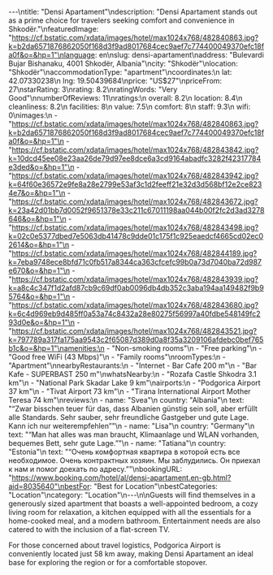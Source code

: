 ---\ntitle: "Densi Apartament"\ndescription: "Densi Apartament stands out as a prime choice for travelers seeking comfort and convenience in Shkodër."\nfeaturedImage: "https://cf.bstatic.com/xdata/images/hotel/max1024x768/482840863.jpg?k=b2da6571876862050f168d3f9ad8017684cec9aef7c774400049370efc18fa0f&o=&hp=1"\nlanguage: en\nslug: densi-apartament\naddress: "Bulevardi Bujar Bishanaku, 4001 Shkodër, Albania"\ncity: "Shkodër"\nlocation: "Shkodër"\naccommodationType: "apartment"\ncoordinates:\n  lat: 42.07330238\n  lng: 19.50439684\nprice: "US$27"\npriceFrom: 27\nstarRating: 3\nrating: 8.2\nratingWords: "Very Good"\nnumberOfReviews: 11\nratings:\n  overall: 8.2\n  location: 8.4\n  cleanliness: 8.2\n  facilities: 8\n  value: 7.5\n  comfort: 8\n  staff: 9.3\n  wifi: 0\nimages:\n  - "https://cf.bstatic.com/xdata/images/hotel/max1024x768/482840863.jpg?k=b2da6571876862050f168d3f9ad8017684cec9aef7c774400049370efc18fa0f&o=&hp=1"\n  - "https://cf.bstatic.com/xdata/images/hotel/max1024x768/482843842.jpg?k=10dcd45ee08e23aa26de79d97ee8dce6a3cd9164abadfc3282f42317784e3ded&o=&hp=1"\n  - "https://cf.bstatic.com/xdata/images/hotel/max1024x768/482843942.jpg?k=64f60e36572e9fe8a28e2799e53af3c1d2feeff21e32d3d568bf12e2ce8234e7&o=&hp=1"\n  - "https://cf.bstatic.com/xdata/images/hotel/max1024x768/482843672.jpg?k=23a42d01bb7d0052f9651378e33c211c67011198aa044b00f2fc2d3ad3278646&o=&hp=1"\n  - "https://cf.bstatic.com/xdata/images/hotel/max1024x768/482843498.jpg?k=02c0e5377dbed7e5063db41478c9dde01c175f1c925eaedcf4665cd02ec02614&o=&hp=1"\n  - "https://cf.bstatic.com/xdata/images/hotel/max1024x768/482844189.jpg?k=7eba9748ece8bfd71c0fb517a8344ca363cfcefc99b0a73d7040ba72d987e670&o=&hp=1"\n  - "https://cf.bstatic.com/xdata/images/hotel/max1024x768/482843939.jpg?k=a8c4c347f1d2afd87cb9c69df0ab0096db4db352c3aba194aa149482f9b95764&o=&hp=1"\n  - "https://cf.bstatic.com/xdata/images/hotel/max1024x768/482843680.jpg?k=6c4d969eb9d485ff0a53a74c8432a28e80275f56997a40fdbe548149fc293d0e&o=&hp=1"\n  - "https://cf.bstatic.com/xdata/images/hotel/max1024x768/482843521.jpg?k=797789a317fa175aa9543c2f65087d389d0a8f35a3209106afdebc0bef765b1c&o=&hp=1"\namenities:\n  - "Non-smoking rooms"\n  - "Free parking"\n  - "Good free WiFi (43 Mbps)"\n  - "Family rooms"\nroomTypes:\n  - "Apartment"\nnearbyRestaurants:\n  - "Internet - Bar Cafe 200 m"\n  - "Bar Kafe - SUPERBAST 250 m"\nwhatsNearby:\n  - "Rozafa Castle Shkodra 3.1 km"\n  - "National Park Skadar Lake 9 km"\nairports:\n  - "Podgorica Airport 37 km"\n  - "Tivat Airport 73 km"\n  - "Tirana International Airport Mother Teresa 74 km"\nreviews:\n  - name: "Svea"\n    country: "Albania"\n    text: "“Zwar bisschen teuer für das, dass Albanien günstig sein soll, aber erfüllt alle Standards. Sehr sauber, sehr freundliche Gastgeber und gute Lage. Kann ich nur weiterempfehlen”"\n  - name: "Lisa"\n    country: "Germany"\n    text: "“Man hat alles was man braucht, Klimaanlage und WLAN vorhanden, bequemes Bett, sehr gute Lage.”"\n  - name: "Tatiana"\n    country: "Estonia"\n    text: "“Очень комфортная квартира в которой есть все необходимое. Очень контрактных хозяин. Мы заблудились. Он приехал к нам и помог доехать по адресу.”"\nbookingURL: "https://www.booking.com/hotel/al/densi-apartament.en-gb.html?aid=8035640"\nbestFor: "Best for Location"\nbestCategories: "Location"\ncategory: "Location"\n---\n\nGuests will find themselves in a generously sized apartment that boasts a well-appointed bedroom, a cozy living room for relaxation, a kitchen equipped with all the essentials for a home-cooked meal, and a modern bathroom. Entertainment needs are also catered to with the inclusion of a flat-screen TV.

For those concerned about travel logistics, Podgorica Airport is conveniently located just 58 km away, making Densi Apartament an ideal base for exploring the region or for a comfortable stopover.